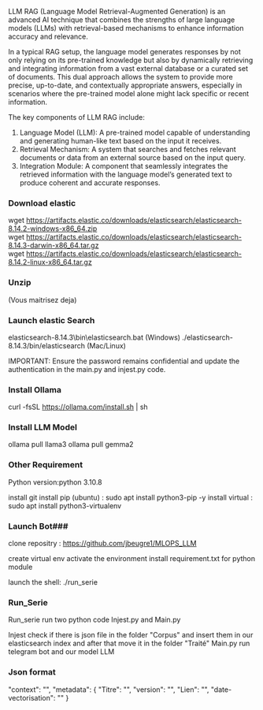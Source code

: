 LLM RAG (Language Model Retrieval-Augmented Generation) is an advanced AI technique that combines the strengths of large language models (LLMs) with retrieval-based mechanisms to enhance information accuracy and relevance.

In a typical RAG setup, the language model generates responses by not only relying on its pre-trained knowledge but also by dynamically retrieving and integrating information from a vast external database or a curated set of documents. This dual approach allows the system to provide more precise, up-to-date, and contextually appropriate answers, especially in scenarios where the pre-trained model alone might lack specific or recent information.

The key components of LLM RAG include:

1.	Language Model (LLM): A pre-trained model capable of understanding and generating human-like text based on the input it receives.
2.	Retrieval Mechanism: A system that searches and fetches relevant documents or data from an external source based on the input query.
3.	Integration Module: A component that seamlessly integrates the retrieved information with the language model’s generated text to produce coherent and accurate responses.




### Download elastic ###

wget https://artifacts.elastic.co/downloads/elasticsearch/elasticsearch-8.14.2-windows-x86_64.zip <br>
wget https://artifacts.elastic.co/downloads/elasticsearch/elasticsearch-8.14.3-darwin-x86_64.tar.gz <br>
wget https://artifacts.elastic.co/downloads/elasticsearch/elasticsearch-8.14.2-linux-x86_64.tar.gz <br>

### Unzip ###
(Vous maitrisez deja)

### Launch elastic Search ###
elasticsearch-8.14.3\bin\elasticsearch.bat (Windows)
./elasticsearch-8.14.3/bin/elasticsearch (Mac/Linux)

IMPORTANT: Ensure the password remains confidential and update the authentication in the main.py and injest.py code.

### Install Ollama ###

curl -fsSL https://ollama.com/install.sh | sh

### Install LLM Model ###

ollama pull llama3
ollama pull gemma2

### Other Requirement ###

Python version:python 3.10.8

install git
install pip (ubuntu) : sudo apt install python3-pip -y
install virtual : sudo apt install python3-virtualenv


### Launch Bot###

clone repositry : https://github.com/jbeugre1/MLOPS_LLM

create virtual env
activate the environment
install requirement.txt for python module

launch the shell: ./run_serie

### Run_Serie ###

Run_serie run two python code Injest.py and Main.py

Injest check if there is json file in the folder "Corpus" and insert them in our elasticsearch index and after that move it in the folder "Traité"
Main.py run telegram bot and our model LLM


### Json format ###


"context": "",
        "metadata": {
            "Titre": "",
            "version": "",
            "Lien": "",
            "date-vectorisation": ""
        }
